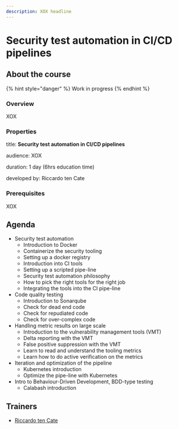 ```yaml
---
description: XOX headline
---
```


# Security test automation in CI/CD pipelines

## About the course

{% hint style="danger" %}
Work in progress
{% endhint %}

### Overview

XOX

### Properties

title: **Security test automation in CI/CD pipelines**

audience: XOX

duration: 1 day \(6hrs education time\)

developed by: Riccardo ten Cate

### Prerequisites

XOX

## Agenda

* Security test automation
  * Introduction to Docker
  * Containerize the security tooling
  * Setting up a docker registry
  * Introduction into CI tools
  * Setting up a scripted pipe-line
  * Security test automation philosophy
  * How to pick the right tools for the right job
  * Integrating the tools into the CI pipe-line
* Code quality testing
  * Introduction to Sonarqube
  * Check for dead end code
  * Check for repudiated code
  * Check for over-complex code
* Handling metric results on large scale
  * Introduction to the vulnerability management tools \(VMT\)
  * Delta reporting with the VMT
  * False positive suppression with the VMT
  * Learn to read and understand the tooling metrics
  * Learn how to do active verification on the metrics
* Iteration and optimization of the pipeline
  * Kubernetes introduction
  * Optimize the pipe-line with Kubernetes
* Intro to Behaviour-Driven Development, BDD-type testing 
  * Calabash introduction

## Trainers

* [Riccardo ten Cate](../trainers/riccardo-ten-cate.md)




